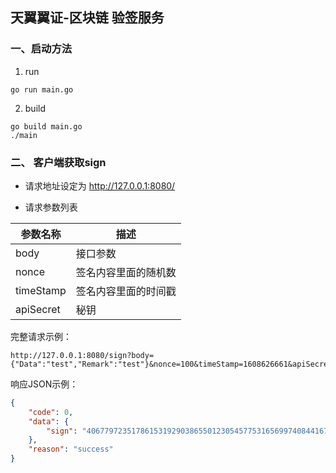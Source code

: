 ## 天翼翼证-区块链 验签服务

### 一、启动方法
1. run
```shell script
go run main.go
```
2. build
```shell script
go build main.go
./main
```

### 二、 客户端获取sign

- 请求地址设定为 http://127.0.0.1:8080/

- 请求参数列表

参数名称 | 描述
---|---
body | 接口参数
nonce | 签名内容里面的随机数
timeStamp | 签名内容里面的时间戳
apiSecret | 秘钥


完整请求示例：
```
http://127.0.0.1:8080/sign?body={"Data":"test","Remark":"test"}&nonce=100&timeStamp=1608626661&apiSecret=apiSecret*********
```
响应JSON示例：

```json
{
    "code": 0, 
    "data": {
        "sign": "40677972351786153192903865501230545775316569974084416717902566734041634855574+24262690419852203592204540437043224196359361711282558324821312146479811246097"
    },
    "reason": "success"
}
```
